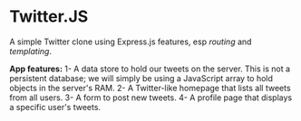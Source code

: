 # Twitter.JS

A simple Twitter clone using Express.js features, esp _routing_ and _templating_.

**App features:**
1- A data store to hold our tweets on the server. This is not a persistent database; we will simply be using a JavaScript array to hold objects in the server's RAM.
2- A Twitter-like homepage that lists all tweets from all users.
3- A form to post new tweets.
4- A profile page that displays a specific user's tweets.

